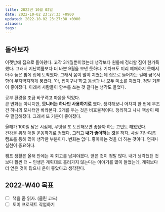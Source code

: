 ```yaml
---
title: 2022년 10월 02일
date: 2022-10-02 23:27:33 +0900
updated: 2022-10-02 23:27:38 +0900
aliases:
tags:
---
```


## 돌아보자

어젯밤에 집으로 돌아왔다.
고작 3개월뿐이었는데 생각보다 원룸에 정리할 짐이 한가득했다. 그래서 지난여름보다 더 바쁜 9월을 보낸 듯하다.
기차표도 미리 예매하지 못해서 아주 늦은 밤에 집에 도착했다.
그래서 몸이 많이 지쳤는데 집으로 들어가는 길에 금목서 향이 무지막지하게 풍겼다.
'아, 집이구나'하고 동생과 나 모두 미소를 지었다. 정말 기분이 좋아졌다. 이래서 사람들이 향수를 쓰는 것 같다는 생각도 들었다.

공부 환경을 조금 바꾸려고 마음을 먹었다.  
큰 변화는 아니지만, **모니터는 하나만 사용하기로** 했다. 생각해보니 어차피 한 번에 무조건 하나의 모니터만 바라본다. 2개를 두는 것은 비효율적이다.
정리하고 나니 책상이 매우 깔끔해졌다. 그래서 또 기분이 좋아졌다.

올해가 100일 남은 시점에, 무엇을 또 도전해보면 좋을까 하는 고민도 해봤었다.  
건강을 위해 매일 운동하기로 정했다. 그리고 **내가 좋아하는 것**을 하자.
사실 지난여름 캠프를 통해 많이 생각한 부분이다. 변화는 없다. 좋아하는 것을 더 하는 것이다. 언제나 실천이 중요하다.

캠프 생활은 올해 안에는 꼭 회고를 남겨야겠다. 얻은 것이 정말 많다. 내가 생각했던 것보다 훨씬 더 ~ 인생은 계획대로 흘러가지 않는다는 이야기를 많이 들었는데, 계획보다 더 얻은 것이 많으니 운이 좋았다고 생각한다.

## 2022-W40 목표

- [ ] 책을 좀 읽자. (클린 코드)
- [ ] 토이 프로젝트 작업하기
